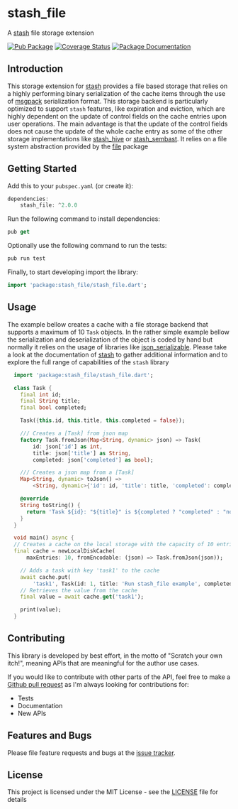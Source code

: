 # stash_file
A [stash](https://pub.dartlang.org/packages/stash) file storage extension

[![Pub Package](https://img.shields.io/pub/v/stash_file.svg?style=flat-square)](https://pub.dartlang.org/packages/stash_file)
[![Coverage Status](https://codecov.io/gh/ivoleitao/stash_file/graph/badge.svg)](https://codecov.io/gh/ivoleitao/stash_file)
[![Package Documentation](https://img.shields.io/badge/doc-stash_file-blue.svg)](https://www.dartdocs.org/documentation/stash_file/latest)

## Introduction

This storage extension for [stash](https://pub.dartlang.org/packages/stash) provides a file based storage that relies on a highly performing binary serialization of the cache items through the use of [msgpack](https://msgpack.org) serialization format. This storage backend is particularly optimized to support `stash` features, like expiration and eviction, which are highly dependent on the update of control fields on the cache entries upon user operations. The main advantage is that the update of the control fields does not cause the update of the whole cache entry as some of the other storage implementations like [stash_hive](https://pub.dartlang.org/packages/stash_hive) or [stash_sembast](https://pub.dartlang.org/packages/stash_sembast). It relies on a file system abstraction provided by the  [file](https://pub.dartlang.org/packages/file) package

## Getting Started

Add this to your `pubspec.yaml` (or create it):

```dart
dependencies:
    stash_file: ^2.0.0
```

Run the following command to install dependencies:

```dart
pub get
```

Optionally use the following command to run the tests:

```dart
pub run test
```

Finally, to start developing import the library:

```dart
import 'package:stash_file/stash_file.dart';
```

## Usage

The example bellow creates a cache with a file storage backend that supports a maximum of 10 `Task` objects. In the rather simple example bellow the serialization and deserialization of the object is coded by hand but normally it relies on the usage of libraries like [json_serializable](https://pub.dev/packages/json_serializable). Please take a look at the documentation of [stash](https://pub.dartlang.org/packages/stash) to gather additional information and to explore the full range of capabilities of the `stash` library

```dart
  import 'package:stash_file/stash_file.dart';

  class Task {
    final int id;
    final String title;
    final bool completed;

    Task({this.id, this.title, this.completed = false});

    /// Creates a [Task] from json map
    factory Task.fromJson(Map<String, dynamic> json) => Task(
        id: json['id'] as int,
        title: json['title'] as String,
        completed: json['completed'] as bool);

    /// Creates a json map from a [Task]
    Map<String, dynamic> toJson() =>
        <String, dynamic>{'id': id, 'title': title, 'completed': completed};

    @override
    String toString() {
      return 'Task ${id}: "${title}" is ${completed ? "completed" : "not completed"}';
    }
  }

  void main() async {
  // Creates a cache on the local storage with the capacity of 10 entries
  final cache = newLocalDiskCache(
      maxEntries: 10, fromEncodable: (json) => Task.fromJson(json));

    // Adds a task with key 'task1' to the cache
    await cache.put(
        'task1', Task(id: 1, title: 'Run stash_file example', completed: true));
    // Retrieves the value from the cache
    final value = await cache.get('task1');

    print(value);
  }
```

## Contributing

This library is developed by best effort, in the motto of "Scratch your own itch!", meaning APIs that are meaningful for the author use cases.

If you would like to contribute with other parts of the API, feel free to make a [Github pull request](https://github.com/ivoleitao/stash/pulls) as I'm always looking for contributions for:
* Tests
* Documentation
* New APIs

## Features and Bugs

Please file feature requests and bugs at the [issue tracker][tracker].

[tracker]: https://github.com/ivoleitao/stash/issues/new

## License

This project is licensed under the MIT License - see the [LICENSE](https://github.com/ivoleitao/stash/packages/stash_file/LICENSE) file for details